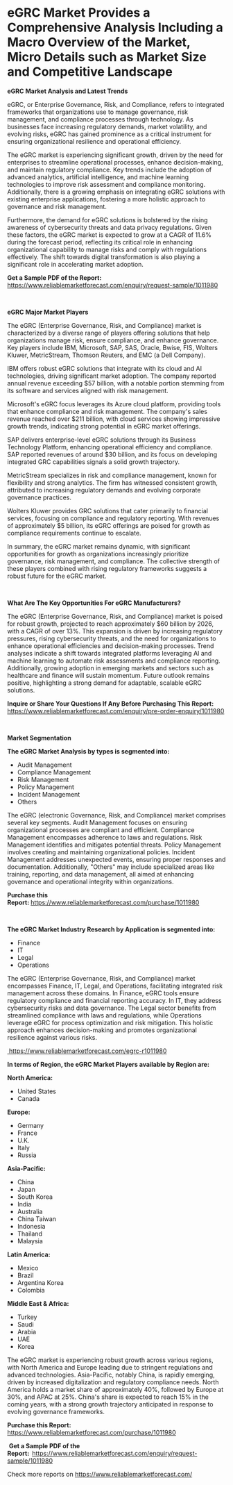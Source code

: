 <p><h1>eGRC Market Provides a Comprehensive Analysis Including a Macro Overview of the Market, Micro Details such as Market Size and Competitive Landscape</h1></p><p><strong>eGRC Market Analysis and Latest Trends</strong></p>
<p><p>eGRC, or Enterprise Governance, Risk, and Compliance, refers to integrated frameworks that organizations use to manage governance, risk management, and compliance processes through technology. As businesses face increasing regulatory demands, market volatility, and evolving risks, eGRC has gained prominence as a critical instrument for ensuring organizational resilience and operational efficiency. </p><p>The eGRC market is experiencing significant growth, driven by the need for enterprises to streamline operational processes, enhance decision-making, and maintain regulatory compliance. Key trends include the adoption of advanced analytics, artificial intelligence, and machine learning technologies to improve risk assessment and compliance monitoring. Additionally, there is a growing emphasis on integrating eGRC solutions with existing enterprise applications, fostering a more holistic approach to governance and risk management.</p><p>Furthermore, the demand for eGRC solutions is bolstered by the rising awareness of cybersecurity threats and data privacy regulations. Given these factors, the eGRC market is expected to grow at a CAGR of 11.6% during the forecast period, reflecting its critical role in enhancing organizational capability to manage risks and comply with regulations effectively. The shift towards digital transformation is also playing a significant role in accelerating market adoption.</p></p>
<p><strong>Get a Sample PDF of the Report:&nbsp;</strong> <a href="https://www.reliablemarketforecast.com/enquiry/request-sample/1011980?utm_campaign=2316&utm_medium=2&utm_source=Github&utm_content=ia&utm_term=06032025&utm_id=egrc">https://www.reliablemarketforecast.com/enquiry/request-sample/1011980</a></p>
<p>&nbsp;</p>
<p><strong>eGRC Major Market Players</strong></p>
<p><p>The eGRC (Enterprise Governance, Risk, and Compliance) market is characterized by a diverse range of players offering solutions that help organizations manage risk, ensure compliance, and enhance governance. Key players include IBM, Microsoft, SAP, SAS, Oracle, Bwise, FIS, Wolters Kluwer, MetricStream, Thomson Reuters, and EMC (a Dell Company).</p><p>IBM offers robust eGRC solutions that integrate with its cloud and AI technologies, driving significant market adoption. The company reported annual revenue exceeding $57 billion, with a notable portion stemming from its software and services aligned with risk management.</p><p>Microsoft's eGRC focus leverages its Azure cloud platform, providing tools that enhance compliance and risk management. The company's sales revenue reached over $211 billion, with cloud services showing impressive growth trends, indicating strong potential in eGRC market offerings.</p><p>SAP delivers enterprise-level eGRC solutions through its Business Technology Platform, enhancing operational efficiency and compliance. SAP reported revenues of around $30 billion, and its focus on developing integrated GRC capabilities signals a solid growth trajectory.</p><p>MetricStream specializes in risk and compliance management, known for flexibility and strong analytics. The firm has witnessed consistent growth, attributed to increasing regulatory demands and evolving corporate governance practices.</p><p>Wolters Kluwer provides GRC solutions that cater primarily to financial services, focusing on compliance and regulatory reporting. With revenues of approximately $5 billion, its eGRC offerings are poised for growth as compliance requirements continue to escalate.</p><p>In summary, the eGRC market remains dynamic, with significant opportunities for growth as organizations increasingly prioritize governance, risk management, and compliance. The collective strength of these players combined with rising regulatory frameworks suggests a robust future for the eGRC market.</p></p>
<p>&nbsp;</p>
<p><strong>What Are The Key Opportunities For eGRC Manufacturers?</strong></p>
<p><p>The eGRC (Enterprise Governance, Risk, and Compliance) market is poised for robust growth, projected to reach approximately $60 billion by 2026, with a CAGR of over 13%. This expansion is driven by increasing regulatory pressures, rising cybersecurity threats, and the need for organizations to enhance operational efficiencies and decision-making processes. Trend analyses indicate a shift towards integrated platforms leveraging AI and machine learning to automate risk assessments and compliance reporting. Additionally, growing adoption in emerging markets and sectors such as healthcare and finance will sustain momentum. Future outlook remains positive, highlighting a strong demand for adaptable, scalable eGRC solutions.</p></p>
<p><strong>Inquire or Share Your Questions If Any Before Purchasing This Report:</strong> <a href="https://www.reliablemarketforecast.com/enquiry/pre-order-enquiry/1011980?utm_campaign=2316&utm_medium=2&utm_source=Github&utm_content=ia&utm_term=06032025&utm_id=egrc">https://www.reliablemarketforecast.com/enquiry/pre-order-enquiry/1011980</a></p>
<p>&nbsp;</p>
<p><strong>Market Segmentation</strong></p>
<p><strong>The eGRC Market Analysis by types is segmented into:</strong></p>
<p><ul><li>Audit Management</li><li>Compliance Management</li><li>Risk Management</li><li>Policy Management</li><li>Incident Management</li><li>Others</li></ul></p>
<p><p>The eGRC (electronic Governance, Risk, and Compliance) market comprises several key segments. Audit Management focuses on ensuring organizational processes are compliant and efficient. Compliance Management encompasses adherence to laws and regulations. Risk Management identifies and mitigates potential threats. Policy Management involves creating and maintaining organizational policies. Incident Management addresses unexpected events, ensuring proper responses and documentation. Additionally, "Others" may include specialized areas like training, reporting, and data management, all aimed at enhancing governance and operational integrity within organizations.</p></p>
<p><strong>Purchase this Report:&nbsp;</strong><a href="https://www.reliablemarketforecast.com/purchase/1011980?utm_campaign=2316&utm_medium=2&utm_source=Github&utm_content=ia&utm_term=06032025&utm_id=egrc">https://www.reliablemarketforecast.com/purchase/1011980</a></p>
<p>&nbsp;</p>
<p><strong>The eGRC Market Industry Research by Application is segmented into:</strong></p>
<p><ul><li>Finance</li><li>IT</li><li>Legal</li><li>Operations</li></ul></p>
<p><p>The eGRC (Enterprise Governance, Risk, and Compliance) market encompasses Finance, IT, Legal, and Operations, facilitating integrated risk management across these domains. In Finance, eGRC tools ensure regulatory compliance and financial reporting accuracy. In IT, they address cybersecurity risks and data governance. The Legal sector benefits from streamlined compliance with laws and regulations, while Operations leverage eGRC for process optimization and risk mitigation. This holistic approach enhances decision-making and promotes organizational resilience against various risks.</p></p>
<p><a href="https://www.reliablemarketforecast.com/egrc-r1011980?utm_campaign=2316&utm_medium=2&utm_source=Github&utm_content=ia&utm_term=06032025&utm_id=egrc">&nbsp;https://www.reliablemarketforecast.com/egrc-r1011980</a></p>
<p><strong>In terms of Region, the eGRC Market Players available by Region are:</strong></p>
<p>
    <p> <strong> North America: </strong>
        <ul>
            <li>United States</li>
            <li>Canada</li>
        </ul>
        </p> 
    <p> <strong> Europe: </strong>
        <ul>
            <li>Germany</li>
            <li>France</li>
            <li>U.K.</li>
            <li>Italy</li>
            <li>Russia</li>
        </ul>
        </p> 
    <p> <strong> Asia-Pacific: </strong>
        <ul>
            <li>China</li>
            <li>Japan</li>
            <li>South Korea</li>
            <li>India</li>
            <li>Australia</li>
            <li>China Taiwan</li>
            <li>Indonesia</li>
            <li>Thailand</li>
            <li>Malaysia</li>
        </ul>
        </p> 
    <p> <strong> Latin America: </strong>
        <ul>
            <li>Mexico</li>
            <li>Brazil</li>
            <li>Argentina Korea</li>
            <li>Colombia</li>
        </ul>
        </p> 
    <p> <strong> Middle East & Africa: </strong>
        <ul>
            <li>Turkey</li>
            <li>Saudi</li>
            <li>Arabia</li>
            <li>UAE</li>
            <li>Korea</li>
        </ul>
    </p>
    </p>
<p><p>The eGRC market is experiencing robust growth across various regions, with North America and Europe leading due to stringent regulations and advanced technologies. Asia-Pacific, notably China, is rapidly emerging, driven by increased digitalization and regulatory compliance needs. North America holds a market share of approximately 40%, followed by Europe at 30%, and APAC at 25%. China's share is expected to reach 15% in the coming years, with a strong growth trajectory anticipated in response to evolving governance frameworks.</p></p>
<p><strong>Purchase this Report: </strong><a href="https://www.reliablemarketforecast.com/purchase/1011980?utm_campaign=2316&utm_medium=2&utm_source=Github&utm_content=ia&utm_term=06032025&utm_id=egrc">https://www.reliablemarketforecast.com/purchase/1011980</a></p>
<p>&nbsp;<strong>Get a Sample PDF of the Report:&nbsp;&nbsp;</strong><a href="https://www.reliablemarketforecast.com/enquiry/request-sample/1011980?utm_campaign=2316&utm_medium=2&utm_source=Github&utm_content=ia&utm_term=06032025&utm_id=egrc">https://www.reliablemarketforecast.com/enquiry/request-sample/1011980</a></p>
<p><strong></strong></p>
<p>Check more reports on <a href="https://www.reliablemarketforecast.com/?utm_campaign=2316&utm_medium=2&utm_source=Github&utm_content=ia&utm_term=06032025&utm_id=egrc">https://www.reliablemarketforecast.com/</a></p>